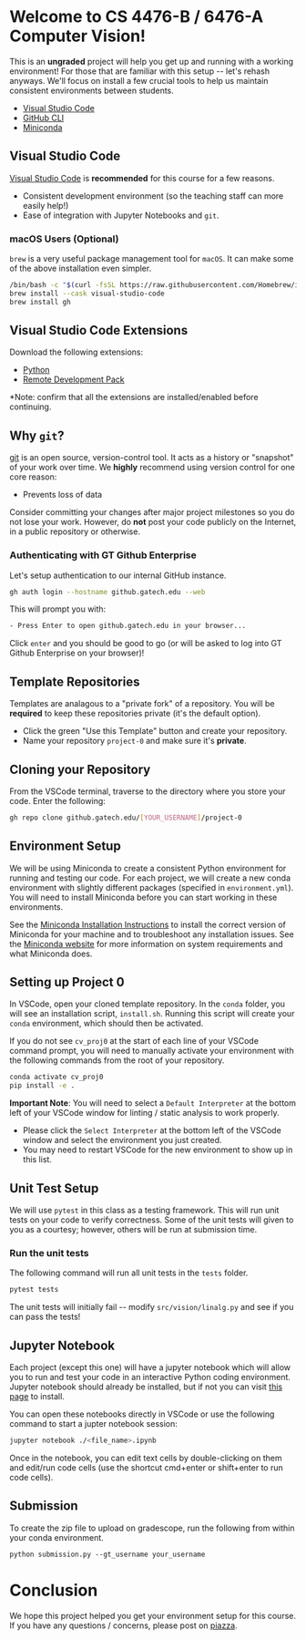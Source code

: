 # Welcome to CS 4476-B / 6476-A Computer Vision!

This is an **ungraded** project will help you get up and running with a working environment! For those that are familiar with this setup -- let's rehash anyways.
We'll focus on install a few crucial tools to help us maintain consistent environments between students.

- [Visual Studio Code](https://code.visualstudio.com/Download)
- [GitHub CLI](https://cli.github.com/)
- [Miniconda](https://docs.conda.io/en/latest/miniconda.html)

## Visual Studio Code

[Visual Studio Code](https://code.visualstudio.com/Download) is **recommended** for this course for a few reasons.

- Consistent development environment (so the teaching staff can more easily help!)
- Ease of integration with Jupyter Notebooks and `git`.

### macOS Users (Optional)

`brew` is a very useful package management tool for `macOS`. It can make some of the above installation even simpler.

```bash
/bin/bash -c "$(curl -fsSL https://raw.githubusercontent.com/Homebrew/install/HEAD/install.sh)"
brew install --cask visual-studio-code
brew install gh
```

## Visual Studio Code Extensions

Download the following extensions:

- [Python](https://marketplace.visualstudio.com/items?itemName=ms-python.python)
- [Remote Development Pack](https://marketplace.visualstudio.com/items?itemName=ms-vscode-remote.vscode-remote-extensionpack)

*Note: confirm that all the extensions are installed/enabled before continuing. 

## Why `git`?

[git](https://git-scm.com/) is an open source, version-control tool. It acts as a history or "snapshot" of your work over time. We **highly** recommend using version control for one core reason:

- Prevents loss of data

Consider committing your changes after major project milestones so you do not lose your work. However, do **not** post your code publicly on the Internet, in a public repository or otherwise.

### Authenticating with GT Github Enterprise

Let's setup authentication to our internal GitHub instance.

```bash
gh auth login --hostname github.gatech.edu --web
```

This will prompt you with:

```bash
- Press Enter to open github.gatech.edu in your browser... 
```

Click `enter` and you should be good to go (or will be asked to log into GT Github Enterprise on your browser)!

## Template Repositories

Templates are analagous to a "private fork" of a repository. You will be **required** to keep these repositories private (it's the default option).

- Click the green "Use this Template" button and create your repository.
- Name your repository `project-0` and make sure it's **private**.

## Cloning your Repository

From the VSCode terminal, traverse to the directory where you store your code. Enter the following:

```bash
gh repo clone github.gatech.edu/[YOUR_USERNAME]/project-0
```

## Environment Setup

We will be using Miniconda to create a consistent Python environment for running and testing our code. For each project, we will create a new conda environment with slightly different packages (specified in `environment.yml`). You will need to install Miniconda before you can start working in these environments.

See the [Miniconda Installation Instructions](https://conda.io/projects/conda/en/latest/user-guide/install/index.html) to install the correct version of Miniconda for your machine and to troubleshoot any installation issues. See the [Miniconda website](https://docs.conda.io/en/latest/miniconda.html) for more information on system requirements and what Miniconda does.

## Setting up Project 0

In VSCode, open your cloned template repository. In the `conda` folder, you will see an installation script, `install.sh`. Running this script will create your `conda` environment, which should then be activated. 

If you do not see `cv_proj0` at the start of each line of your VSCode command prompt, you will need to manually activate your environment with the following commands from the root of your repository.

```bash
conda activate cv_proj0
pip install -e .
```

**Important Note**: You will need to select a `Default Interpreter` at the bottom left of your VSCode window for linting / static analysis to work properly.

- Please click the `Select Interpreter` at the bottom left of the VSCode window and select the environment you just created.
- You may need to restart VSCode for the new environment to show up in this list.

## Unit Test Setup

We will use `pytest` in this class as a testing framework. This will run unit tests on your code to verify correctness. Some of the unit tests will given to you as a courtesy; however, others will be run at submission time.

### Run the unit tests

The following command will run all unit tests in the `tests` folder.

```bash
pytest tests
```

The unit tests will initially fail -- modify `src/vision/linalg.py` and see if you can pass the tests!

## Jupyter Notebook

Each project (except this one) will have a jupyter notebook which will allow you to run and test your code in an interactive Python coding environment. Jupyter notebook should already be installed, but if not you can visit [this page](https://jupyter.org/install) to install.

You can open these notebooks directly in VSCode or use the following command to start a jupter notebook session:
```bash
jupyter notebook ./<file_name>.ipynb
```

Once in the notebook, you can edit text cells by double-clicking on them and edit/run code cells (use the shortcut cmd+enter or shift+enter to run code cells).

## Submission
To create the zip file to upload on gradescope, run the following from within your conda environment.

```
python submission.py --gt_username your_username
```

# Conclusion

We hope this project helped you get your environment setup for this course. If you have any questions / concerns, please post on [piazza](https://piazza.com).

